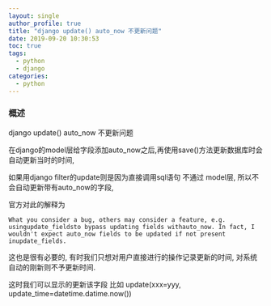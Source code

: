 ```yaml
---
layout: single
author_profile: true
title: "django update() auto_now 不更新问题"
date: 2019-09-20 10:30:53
toc: true
tags:
  - python
  - django
categories:
  - python
---
```


### 概述
django update() auto_now 不更新问题

在django的model层给字段添加auto_now之后,再使用save()方法更新数据库时会自动更新当时的时间,

如果用django filter的update则是因为直接调用sql语句 不通过 model层, 所以不会自动更新带有auto_now的字段,

官方对此的解释为

```
What you consider a bug, others may consider a feature, e.g. usingupdate_fieldsto bypass updating fields withauto_now. In fact, I wouldn't expect auto_now fields to be updated if not present inupdate_fields.
```

这也是很有必要的, 有时我们只想对用户直接进行的操作记录更新的时间, 对系统自动的刚新则不予更新时间.

这时我们可以显示的更新该字段 比如 update(xxx=yyy, update_time=datetime.datime.now())
